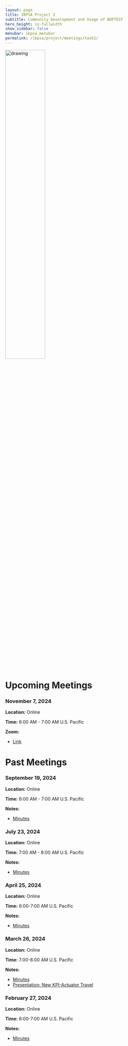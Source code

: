```yaml
---
layout: page
title: IBPSA Project 2
subtitle: Community Development and Usage of BOPTEST
hero_height: is-fullwidth
show_sidebar: false
menubar: ibpsa_menubar
permalink: /ibpsa/project/meetings/task2/
---
```


<img src="../../../../images/project2logo.png" alt="drawing" width="50%"/>

# Upcoming Meetings

### November 7, 2024

**Location:** Online

**Time:** 6:00 AM - 7:00 AM U.S. Pacific

**Zoom:**

- [Link](https://lbnl.zoom.us/j/99208182352?pwd=SaTJtGY94tJyGawOQnoGCNT5NJu8Wz.1)

# Past Meetings

### September 19, 2024

**Location:** Online

**Time:** 6:00 AM - 7:00 AM U.S. Pacific

**Notes:**

- [Minutes](/ibpsa_project/meetings/task2/20240919_Progress/20240919_IBPSA-BOPTEST_Task2_Minutes.pdf)

### July 23, 2024

**Location:** Online

**Time:** 7:00 AM - 8:00 AM U.S. Pacific

**Notes:**

- [Minutes](/ibpsa_project/meetings/task2/20240723_Progress/20240723_IBPSA-BOPTEST_Task2_Minutes.pdf)

### April 25, 2024

**Location:** Online

**Time:** 6:00-7:00 AM U.S. Pacific

**Notes:**

- [Minutes](/ibpsa_project/meetings/task2/20240425_Progress/20240425_IBPSA-BOPTEST_Task2_Minutes.pdf)

### March 26, 2024

**Location:** Online

**Time:** 7:00-8:00 AM U.S. Pacific

**Notes:**

- [Minutes](/ibpsa_project/meetings/task2/20240326_Progress/20240326_IBPSA-BOPTEST_Task2_Minutes.pdf)
- [Presentation: New KPI-Actuator Travel](/ibpsa_project/meetings/task2/20240326_Progress/NewKPI-ActuatorTravel.pdf)

### February 27, 2024

**Location:** Online

**Time:** 6:00-7:00 AM U.S. Pacific

**Notes:**

- [Minutes](/ibpsa_project/meetings/task2/20240227_Progress/20240227_IBPSA-BOPTEST_Task2_minutes.pdf)
